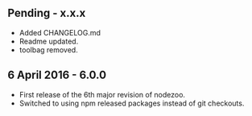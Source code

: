 Pending - x.x.x
---
* Added CHANGELOG.md
* Readme updated.
* toolbag removed.

6 April 2016 - 6.0.0
---
* First release of the 6th major revision of nodezoo.
* Switched to using npm released packages instead of git checkouts.
